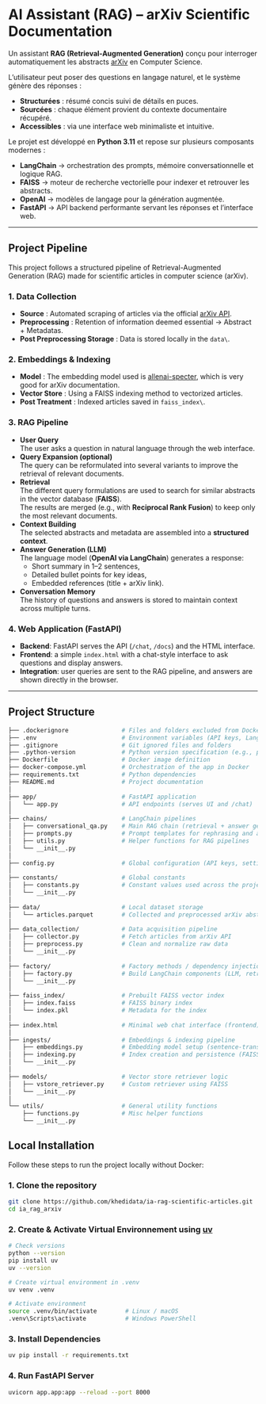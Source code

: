 # AI Assistant (RAG) – arXiv Scientific Documentation

Un assistant **RAG (Retrieval-Augmented Generation)** conçu pour interroger automatiquement les abstracts [arXiv](https://arxiv.org/) en Computer Science.  

L’utilisateur peut poser des questions en langage naturel, et le système génère des réponses :  

- **Structurées** : résumé concis suivi de détails en puces.
- **Sourcées** : chaque élément provient du contexte documentaire récupéré. 
- **Accessibles** : via une interface web minimaliste et intuitive.  

Le projet est développé en **Python 3.11** et repose sur plusieurs composants modernes :  

- **LangChain** → orchestration des prompts, mémoire conversationnelle et logique RAG.
- **FAISS** → moteur de recherche vectorielle pour indexer et retrouver les abstracts.  
- **OpenAI** → modèles de langage pour la génération augmentée. 
- **FastAPI** → API backend performante servant les réponses et l’interface web.  

---

## Project Pipeline

This project follows a structured pipeline of Retrieval-Augmented Generation (RAG) made for scientific articles in computer science (arXiv).

### 1. Data Collection

- **Source** : Automated scraping of articles via the official [arXiv API](https://info.arxiv.org/help/api/).
- **Preprocessing** : Retention of information deemed essential &rarr; Abstract + Metadatas.
- **Post Preprocessing Storage** : Data is stored locally in the `data\`.

### 2. Embeddings & Indexing

- **Model** : The embedding model used is [allenai-specter](https://huggingface.co/allenai/specter), which is very good for arXiv documentation.
- **Vector Store** : Using a FAISS indexing method to vectorized articles.
- **Post Treatment** : Indexed articles saved in `faiss_index\`.

### 3. RAG Pipeline

- **User Query**  
  The user asks a question in natural language through the web interface.
- **Query Expansion (optional)**  
  The query can be reformulated into several variants to improve the retrieval of relevant documents.
- **Retrieval**  
  The different query formulations are used to search for similar abstracts in the vector database (**FAISS**).  
  The results are merged (e.g., with **Reciprocal Rank Fusion**) to keep only the most relevant documents.
- **Context Building**  
  The selected abstracts and metadata are assembled into a **structured context**.
- **Answer Generation (LLM)**  
  The language model (**OpenAI via LangChain**) generates a response:  
  - Short summary in 1–2 sentences,  
  - Detailed bullet points for key ideas,  
  - Embedded references (title + arXiv link).  
- **Conversation Memory**  
  The history of questions and answers is stored to maintain context across multiple turns.

### 4. Web Application (FastAPI)

- **Backend**: FastAPI serves the API (`/chat`, `/docs`) and the HTML interface.  
- **Frontend**: a simple `index.html` with a chat-style interface to ask questions and display answers.  
- **Integration**: user queries are sent to the RAG pipeline, and answers are shown directly in the browser.

---

## Project Structure

```bash
├── .dockerignore               # Files and folders excluded from Docker build context  
├── .env                        # Environment variables (API keys, LangSmith config, etc.)  
├── .gitignore                  # Git ignored files and folders  
├── .python-version             # Python version specification (e.g., pyenv/Poetry)  
├── Dockerfile                  # Docker image definition  
├── docker-compose.yml          # Orchestration of the app in Docker  
├── requirements.txt            # Python dependencies  
├── README.md                   # Project documentation 
│
├── app/                        # FastAPI application  
│   └── app.py                  # API endpoints (serves UI and /chat)  
│
├── chains/                     # LangChain pipelines  
│   ├── conversational_qa.py    # Main RAG chain (retrieval + answer generation)  
│   ├── prompts.py              # Prompt templates for rephrasing and answering  
│   ├── utils.py                # Helper functions for RAG pipelines  
│   └── __init__.py  
│
├── config.py                   # Global configuration (API keys, settings)  
│
├── constants/                  # Global constants  
│   ├── constants.py            # Constant values used across the project  
│   └── __init__.py  
│
├── data/                       # Local dataset storage  
│   └── articles.parquet        # Collected and preprocessed arXiv abstracts  
│
├── data_collection/            # Data acquisition pipeline  
│   ├── collector.py            # Fetch articles from arXiv API  
│   ├── preprocess.py           # Clean and normalize raw data  
│   └── __init__.py  
│
├── factory/                    # Factory methods / dependency injection  
│   ├── factory.py              # Build LangChain components (LLM, retriever, etc.)  
│   └── __init__.py  
│
├── faiss_index/                # Prebuilt FAISS vector index  
│   ├── index.faiss             # FAISS binary index  
│   └── index.pkl               # Metadata for the index  
│
├── index.html                  # Minimal web chat interface (frontend)  
│
├── ingests/                    # Embeddings & indexing pipeline  
│   ├── embeddings.py           # Embedding model setup (sentence-transformers, etc.)  
│   ├── indexing.py             # Index creation and persistence (FAISS + metadata)  
│   └── __init__.py  
│
├── models/                     # Vector store retriever logic  
│   ├── vstore_retriever.py     # Custom retriever using FAISS  
│   └── __init__.py  
│
└── utils/                      # General utility functions  
    ├── functions.py            # Misc helper functions  
    └── __init__.py  
```


## Local Installation

Follow these steps to run the project locally without Docker:

### 1. Clone the repository
```bash
git clone https://github.com/khedidata/ia-rag-scientific-articles.git
cd ia_rag_arxiv
```
### 2. Create & Activate Virtual Environnement using [uv](https://github.com/astral-sh/uv)
```bash
# Check versions
python --version
pip install uv
uv --version

# Create virtual environment in .venv
uv venv .venv

# Activate environment
source .venv/bin/activate        # Linux / macOS
.venv\Scripts\activate           # Windows PowerShell
```

### 3. Install Dependencies
```bash
uv pip install -r requirements.txt
```

### 4. Run FastAPI Server
```bash
uvicorn app.app:app --reload --port 8000
```
